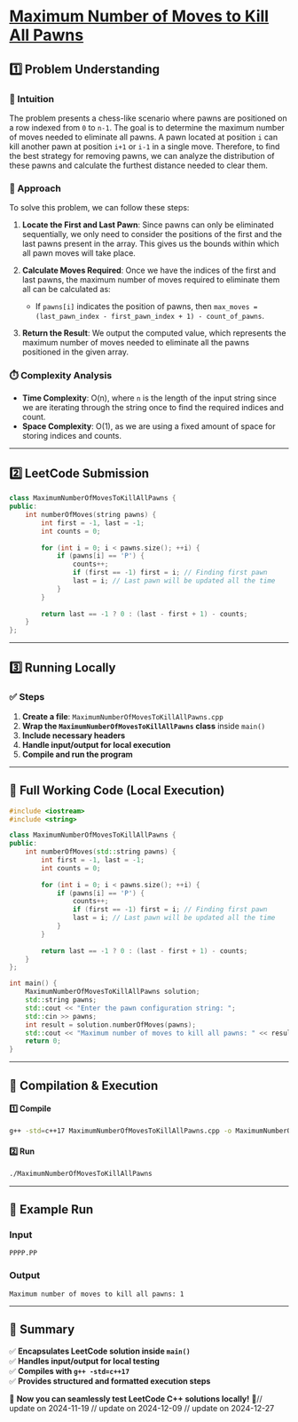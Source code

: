 # **[Maximum Number of Moves to Kill All Pawns](https://leetcode.com/problems/maximum-number-of-moves-to-kill-all-pawns/description/)**  

## **1️⃣ Problem Understanding**  
### **📌 Intuition**  
The problem presents a chess-like scenario where pawns are positioned on a row indexed from `0` to `n-1`. The goal is to determine the maximum number of moves needed to eliminate all pawns. A pawn located at position `i` can kill another pawn at position `i+1` or `i-1` in a single move. Therefore, to find the best strategy for removing pawns, we can analyze the distribution of these pawns and calculate the furthest distance needed to clear them.

### **🚀 Approach**  
To solve this problem, we can follow these steps:

1. **Locate the First and Last Pawn**: Since pawns can only be eliminated sequentially, we only need to consider the positions of the first and the last pawns present in the array. This gives us the bounds within which all pawn moves will take place.

2. **Calculate Moves Required**: Once we have the indices of the first and last pawns, the maximum number of moves required to eliminate them all can be calculated as:
   - If `pawns[i]` indicates the position of pawns, then `max_moves = (last_pawn_index - first_pawn_index + 1) - count_of_pawns`.

3. **Return the Result**: We output the computed value, which represents the maximum number of moves needed to eliminate all the pawns positioned in the given array.

### **⏱️ Complexity Analysis**  
- **Time Complexity**: O(n), where `n` is the length of the input string since we are iterating through the string once to find the required indices and count.
- **Space Complexity**: O(1), as we are using a fixed amount of space for storing indices and counts.

---  

## **2️⃣ LeetCode Submission**  
```cpp
class MaximumNumberOfMovesToKillAllPawns {
public:
    int numberOfMoves(string pawns) {
        int first = -1, last = -1;
        int counts = 0;
        
        for (int i = 0; i < pawns.size(); ++i) {
            if (pawns[i] == 'P') {
                counts++;
                if (first == -1) first = i; // Finding first pawn
                last = i; // Last pawn will be updated all the time
            }
        }
        
        return last == -1 ? 0 : (last - first + 1) - counts;
    }
};
```  

---  

## **3️⃣ Running Locally**  
### **✅ Steps**  
1. **Create a file**: `MaximumNumberOfMovesToKillAllPawns.cpp`  
2. **Wrap the `MaximumNumberOfMovesToKillAllPawns` class** inside `main()`  
3. **Include necessary headers**  
4. **Handle input/output for local execution**  
5. **Compile and run the program**  

---  

## **📝 Full Working Code (Local Execution)**  
```cpp
#include <iostream>
#include <string>

class MaximumNumberOfMovesToKillAllPawns {
public:
    int numberOfMoves(std::string pawns) {
        int first = -1, last = -1;
        int counts = 0;
        
        for (int i = 0; i < pawns.size(); ++i) {
            if (pawns[i] == 'P') {
                counts++;
                if (first == -1) first = i; // Finding first pawn
                last = i; // Last pawn will be updated all the time
            }
        }
        
        return last == -1 ? 0 : (last - first + 1) - counts;
    }
};

int main() {
    MaximumNumberOfMovesToKillAllPawns solution;
    std::string pawns;
    std::cout << "Enter the pawn configuration string: ";
    std::cin >> pawns;
    int result = solution.numberOfMoves(pawns);
    std::cout << "Maximum number of moves to kill all pawns: " << result << std::endl;
    return 0;
}
```  

---  

## **🔧 Compilation & Execution**  
#### **1️⃣ Compile**  
```bash
g++ -std=c++17 MaximumNumberOfMovesToKillAllPawns.cpp -o MaximumNumberOfMovesToKillAllPawns
```  

#### **2️⃣ Run**  
```bash
./MaximumNumberOfMovesToKillAllPawns
```  

---  

## **🎯 Example Run**  
### **Input**  
```
PPPP.PP
```  
### **Output**  
```
Maximum number of moves to kill all pawns: 1
```  

---  

## **📌 Summary**  
✅ **Encapsulates LeetCode solution inside `main()`**  
✅ **Handles input/output for local testing**  
✅ **Compiles with `g++ -std=c++17`**  
✅ **Provides structured and formatted execution steps**  

🚀 **Now you can seamlessly test LeetCode C++ solutions locally!** 🚀// update on 2024-11-19
// update on 2024-12-09
// update on 2024-12-27
